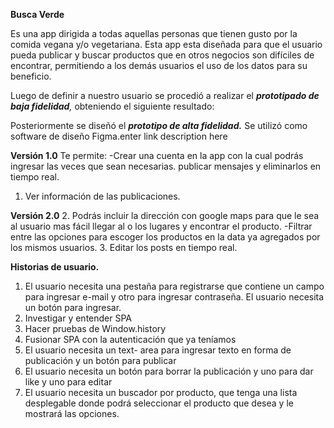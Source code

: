 **Busca Verde** 

Es una app dirigida a todas aquellas personas que tienen gusto por la comida vegana y/o vegetariana.
Esta app esta diseñada para que el usuario pueda publicar y buscar productos que en otros negocios son difíciles de encontrar, permitiendo a los demás usuarios el uso de los datos para su beneficio.

 Luego de definir a nuestro usuario se procedió a realizar el _**prototipado de baja fidelidad**,_ obteniendo el siguiente resultado:
 
 Posteriormente se diseñó el _**prototipo de alta fidelidad.**_ Se utilizó como software de diseño Figma.enter link description here

 **Versión 1.0** 
  Te permite:
 -Crear una cuenta en la app con la cual podrás ingresar las veces que sean necesarias.
publicar mensajes y eliminarlos en tiempo real.
 1. Ver información de las publicaciones.
 
 **Versión 2.0**
 2. Podrás incluir la dirección con google maps para que le sea al usuario mas fácil llegar al o los lugares y encontrar el producto.
 -Filtrar entre las opciones para escoger los productos en la data ya agregados por los mismos usuarios.
 3. Editar los posts en tiempo real.

**Historias de usuario.**
 1. El usuario necesita una pestaña para registrarse que contiene un campo para ingresar e-mail y otro para ingresar contraseña. El usuario necesita un botón para ingresar.
 2. Investigar y entender SPA
 3. Hacer pruebas de Window.history
 4. Fusionar SPA con la autenticación que ya teníamos
 5. El usuario necesita un text- area para ingresar texto en forma de publicación y un botón para publicar
 6. El usuario necesita un botón para borrar la publicación y uno para dar like y uno para editar
 7. El usuario necesita un buscador por producto, que tenga una lista desplegable donde podrá seleccionar el producto que desea y le mostrará las opciones.